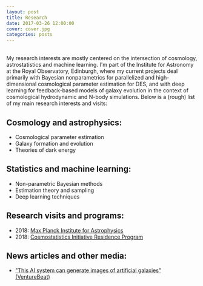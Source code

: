 ```yaml
---
layout: post
title: Research
date: 2017-03-26 12:00:00
cover: cover.jpg
categories: posts
---
```


<br>
My research interests are mostly centered on the intersection of cosmology, astrostatistics and machine learning. I'm part of the Institute for Astronomy at the Royal Observatory, Edinburgh, where my current projects deal primarily with Bayesian nonparametrics for parallelized and high-dimensional cosmological parameter estimation for DES, and with deep learning for feedback-based models of galaxy evolution in the context of cosmological hydrodynamic and N-body simulations. Below is a (rough) list of my main research interests and visits:

## Cosmology and astrophysics:

* Cosmological parameter estimation
* Galaxy formation and evolution
* Theories of dark energy

## Statistics and machine learning:

* Non-parametric Bayesian methods
* Estimation theory and sampling
* Deep learning techniques


## Research visits and programs:

* 2018: [Max Planck Institute for Astrophysics](http://www.mpa-garching.mpg.de)
* 2018: [Cosmostatistics Initiative Residence Program](https://cosmostatistics-initiative.org)

## News articles and other media:

* ["This AI system can generate images of artificial galaxies" (VentureBeat)](https://venturebeat.com/2018/11/08/this-ai-system-can-generate-images-of-artificial-galaxies)

